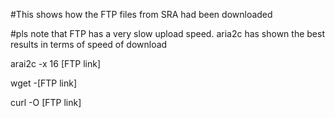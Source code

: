 #This shows how the FTP files from SRA had been downloaded 

#pls note that FTP has a very slow upload speed. aria2c has shown the best results in terms of speed of download

arai2c -x 16 [FTP link]

wget -[FTP link]

curl -O [FTP link]

